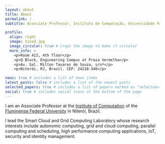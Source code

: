 ```yaml
---
layout: about
title: About
permalink: /
subtitle: Associate Professor, Instituto de Computação, Universidade Federal Fluminense</a>.

profile:
  align: right
  image: Vinod.jpg
  image_circular: true # crops the image to make it circular
  more_info: >
    <p>Room 413, 4th floor</p>
    <p>Q Block, Engineering Campus at Praia Vermelha</p>
    <p>Av. Gal. Milton Tavares de Souza, s/nº</p>
    <p>Niterói, RJ, Brazil. CEP: 24210-346</p>

news: true # includes a list of news items
latest_posts: false # includes a list of the newest posts
selected_papers: true # includes a list of papers marked as "selected={true}"
social: true # includes social icons at the bottom of the page
---
```


I am an Associate Professor at the [Institute of Computation](https://www.ic.uff.br) of the [Fluminense Federal University](https://www.uff.br) in Niterói, Brazil. 

I lead the Smart Cloud and Grid Computing Laboratory whose research interests include autonomic computing, grid and cloud computing, parallel computing and scheduling, high performance computing applications, IoT, security and identity management. 

